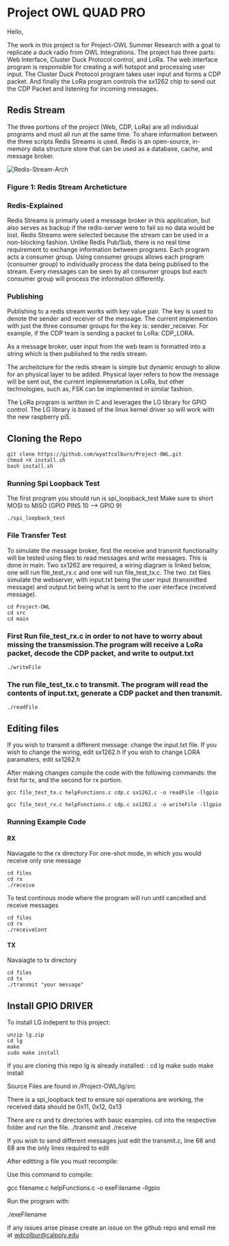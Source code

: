 # Project OWL QUAD PRO

Hello,

The work in this project is for Project-OWL Summer Research with a goal to replicate a duck radio from OWL Integrations. The project has three parts: Web Interface, Cluster Duck Protocol control, and LoRa. The web interface program is responsible for creating a wifi hotspot and processing user input. The Cluster Duck Protocol program takes user input and forms a CDP packet. And finally the LoRa program controls the sx1262 chip to send out the CDP Packet and listening for incoming messages. 

## Redis Stream

The three portions of the project (Web, CDP, LoRa) are all individual programs and must all run at the same time. To share information between the three scripts Redis Streams is used. Redis is an open-source, in-memory data structure store that can be used as a database, cache, and message broker.

![Redis-Stream-Arch](https://github.com/user-attachments/assets/f8cb6003-cf7f-421f-adc2-c0d5ab0054d0)
### Figure 1: Redis Stream Archeticture

### Redis-Explained
Redis Streams is primarly used a message broker in this application, but also serves as backup if the redis-server were to fail so no data would be lost. Redis Streams were selected because the stream can be used in a non-blocking fashion. Unlike Redis Pub/Sub, there is no real time requirement to exchange information between programs. Each program acts a consumer group. Using consumer groups allows each program (consumer group) to individually process the data being publised to the stream. Every messages can be seen by all consumer groups but each consumer group will process the information differently. 

### Publishing
Publishing to a redis stream works with key value pair. The key is used to denote the sender and receiver of the message. The current implemention with just the three consumer groups for the key is: sender_receiver. For example, if the CDP team is sending a packet to LoRa: CDP_LORA.



As a message broker, user input from the web team is formatted into a string which is then published to the redis stream. 

The archeitcture for the redis stream is simple but dynamic enough to allow for an physical layer to be added. Physical layer refers to how the message will be sent out, the current implemenetation is LoRa, but other technologies, such as, FSK can be implemented in similar fashion. 



The LoRa program is written in C and leverages the LG library for GPIO control. The LG library is based of the linux kernel driver so will work with the new raspberry pi5.

## Cloning the Repo
```
git clone https://github.com/wyattcolburn/Project-OWL.git
chmod +X install.sh
bash install.sh
```
### Running Spi Loopback Test
 The first program you should run is spi_loopback_test
 Make sure to short MOSI to MISO (GPIO PINS 10 --> GPIO 9)
 ```
 ./spi_loopback_test
```
### File Transfer Test
To simulate the message broker, first the receive and transmit functionality will be tested using files to read messages and write messages. 
This is done in main. Two sx1262 are required, a wiring diagram is linked below, one will run file_test_rx.c and one will run file_test_tx.c. 
The two .txt files simulate the webserver, with input.txt being the user input (transmitted message) and output.txt being what is sent to the user interface (received message). 

```
cd Project-OWL
cd src
cd main
```
### First Run file_test_rx.c in order to not have to worry about missing the transmission.The program will receive a LoRa packet, decode the CDP packet, and write to output.txt
```
./writeFile
```
### The run file_test_tx.c to transmit. The program will read the contents of input.txt, generate a CDP packet and then transmit. 
```
./readFile
```
## Editing files
If you wish to transmit a different message: change the input.txt file. 
If you wish to change the wiring, edit sx1262.h
If you wish to change LORA paramaters, edit sx1262.h

After making changes compile the code with the following commands: the first for tx, and the second for rx portion.
```
gcc file_test_tx.c helpFunctions.c cdp.c sx1262.c -o readFile -llgpio
```
```
gcc file_test_rx.c helpFunctions.c cdp.c sx1262.c -o writeFile -llgpio
```

### Running Example Code 
#### RX
Naviagate to the rx directory
For one-shot mode, in which you would receive only one message
```
cd files
cd rx
./receive
```
To test continous mode where the program will run until cancelled and receive messages
```
cd files
cd rx
./receiveCont
```
#### TX
Navaiagte to tx directory
```
cd files
cd tx
./transmit "your message"
```

## Install GPIO DRIVER
To install LG indepent to this project:

``````wget http://abyz.me.uk/lg/lg.zip  
unzip lg.zip  
cd lg  
make  
sudo make install
``````
If you are cloning this repo lg is already installed:
:
cd lg
make 
sudo make install

Source Files are found in /Project-OWL/lg/src

There is a spi_loopback test to ensure spi operations are working, the received data
should be 0x11, 0x12, 0x13

There are rx and tx directories with basic examples. cd into the respective folder and run the file. ./transmit and ./receive 

If you wish to send different messages just edit the transmit.c, line 66 and 68 are the only lines required to edit

After editting a file you must recompile:

Use this command to compile:

gcc filename.c helpFunctions.c -o exeFilename -llgpio

Run the program with:

./exeFilename

If any issues arise please create an issue on the github repo and email me at 
wdcolbur@calpoly.edu

